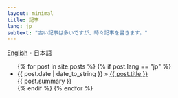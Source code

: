 ```yaml
---
layout: minimal
title: 記事
lang: jp
subtext: "古い記事は多いですが、時々記事を書きます。"
---
```


<div class="switcher">
<a href="/posts-minimal.html">English</a>・<span>日本語</span>
</div>

<ul class="posts">
{% for post in site.posts %}
{% if post.lang == "jp" %}
<li>
<span class="date">{{ post.date | date_to_string }} &raquo;</span> <a href="{{ post.url }}">{{ post.title }}</a><br/>
<span class="subtitle">{{ post.summary }}</span>
</li>
{% endif %}
{% endfor %}
</ul>
